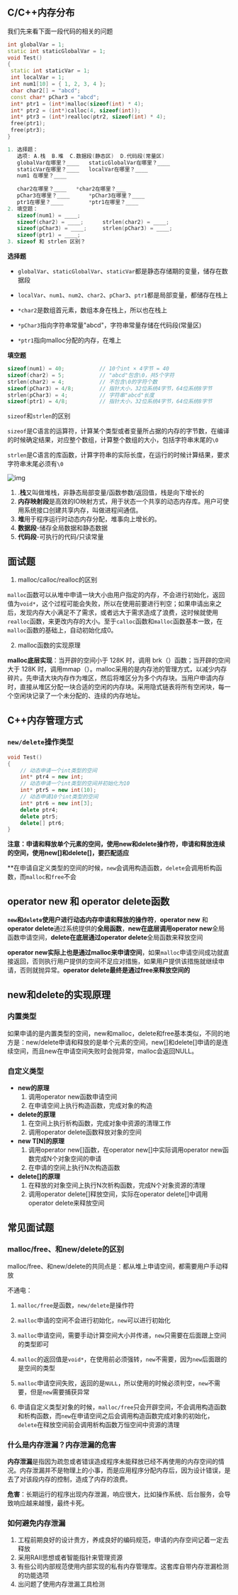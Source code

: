 ## C/C++内存分布

我们先来看下面一段代码的相关的问题

```c++
int globalVar = 1;
static int staticGlobalVar = 1;
void Test()
{
 static int staticVar = 1;
 int localVar = 1;
 int num1[10] = { 1, 2, 3, 4 };
 char char2[] = "abcd";
 const char* pChar3 = "abcd";
 int* ptr1 = (int*)malloc(sizeof(int) * 4);
 int* ptr2 = (int*)calloc(4, sizeof(int));
 int* ptr3 = (int*)realloc(ptr2, sizeof(int) * 4);
 free(ptr1);
 free(ptr3);
}

1. 选择题：
   选项: A.栈  B.堆  C.数据段(静态区)  D.代码段(常量区)
   globalVar在哪里？____   staticGlobalVar在哪里？____
   staticVar在哪里？____   localVar在哪里？____
   num1 在哪里？____
  
   char2在哪里？____   *char2在哪里？___
   pChar3在哪里？____      *pChar3在哪里？____
   ptr1在哪里？____        *ptr1在哪里？____
2. 填空题：
   sizeof(num1) = ____;
   sizeof(char2) = ____;      strlen(char2) = ____;
   sizeof(pChar3) = ____;     strlen(pChar3) = ____;
   sizeof(ptr1) = ____;
3. sizeof 和 strlen 区别？

```

**选择题**

- `globalVar`、`staticGlobalVar`、`staticVar`都是静态存储期的变量，储存在数据段
- `localVar`、`num1`、`num2`、`char2`、`pChar3`、`ptr1`都是局部变量，都储存在栈上

- `*char2`是数组首元素，数组本身在栈上，所以也在栈上
- `*pChar3`指向字符串常量"abcd"，字符串常量存储在代码段(常量区)
- `*ptr1`指向malloc分配的内存，在堆上

**填空题**

```c++
sizeof(num1) = 40;           // 10个int × 4字节 = 40
sizeof(char2) = 5;           // "abcd"包含\0，共5个字符
strlen(char2) = 4;           // 不包含\0的字符个数
sizeof(pChar3) = 4/8;        // 指针大小，32位系统4字节，64位系统8字节
strlen(pChar3) = 4;          // 字符串"abcd"长度
sizeof(ptr1) = 4/8;          // 指针大小，32位系统4字节，64位系统8字节
```

`sizeof`和`strlen`的区别

`sizeof`是C语言的运算符，计算某个类型或者变量所占据的内存的字节数，在编译的时候确定结果，对应整个数组，计算整个数组的大小，包括字符串末尾的`\0`

`strlen`是C语言的库函数，计算字符串的实际长度，在运行的时候计算结果，要求字符串末尾必须有`\0`

![img](https://i-blog.csdnimg.cn/direct/49c1a82b00454708a9bb32620de8b722.png)

1. .**栈**又叫做堆栈，非静态局部变量/函数参数/返回值，栈是向下增长的
2. **内存映射段**是高效的IO映射方式，用于状态一个共享的动态内存库。用户可使用系统接口创建共享内存，叫做进程间通信。
3. **堆**用于程序运行时动态内存分配，堆事向上增长的。
4. **数据段**-储存全局数据和静态数据
5. **代码段**-可执行的代码/只读常量

## 面试题

1. malloc/calloc/realloc的区别

`malloc`函数可以从堆中申请一块大小由用户指定的内存，不会进行初始化，返回值为`void*`，这个过程可能会失败，所以在使用前要进行判空；如果申请出来之后，发现内存大小满足不了需求，或者远大于需求造成了浪费，这时候就使用`realloc`函数，来更改内存的大小。至于`calloc`函数和`malloc`函数基本一致，在`malloc`函数的基础上，自动初始化成0。

2. malloc函数的实现原理

**malloc底层实现**：当开辟的空间小于 128K 时，调用 brk（）函数；当开辟的空间大于 128K 时，调用mmap（）。malloc采用的是内存池的管理方式，以减少内存碎片。先申请大块内存作为堆区，然后将堆区分为多个内存块。当用户申请内存时，直接从堆区分配一块合适的空闲的内存块。采用隐式链表将所有空闲块，每一个空闲块记录了一个未分配的、连续的内存地址。

## C++内存管理方式

### `new/delete`操作类型

```c++
void Test()
{
    // 动态申请一个int类型的空间
    int* ptr4 = new int;
    // 动态申请一个int类型的空间并初始化为10
    int* ptr5 = new int(10);
    // 动态申请10个int类型的空间
    int* ptr6 = new int[3];
    delete ptr4;
    delete ptr5;
    delete[] ptr6;
}
```

**注意：申请和释放单个元素的空间，使用new和delete操作符，申请和释放连续的空间，使用new[]和delete[]，要匹配适应**

**在申请自定义类型的空间的时候，`new`会调用构造函数，`delete`会调用析构函数，而`malloc`和`free`不会

## operator new 和 operator delete函数

**`new`**和**`delete`**使用户进行**动态内存申请和释放的操作符**，**operator new** 和 **operator delete**通过系统提供的**全局函数**，**new在底层调用operator new**全局函数申请空间，**delete在底层通过operator delete**全局函数来释放空间

**operator new实际上也是通过malloc来申请空间**，如果`malloc`申请空间成功就直接返回，否则执行用户提供的空间不足应对措施，如果用户提供该措施就继续申请，否则就抛异常。**operator delete最终是通过free来释放空间的**

## new和delete的实现原理

### 内置类型

如果申请的是内置类型的空间，new和malloc，delete和free基本类似，不同的地方是：new/delete申请和释放的是单个元素的空间，new[]和delete[]申请的是连续空间，而且new在申请空间失败时会抛异常，malloc会返回NULL。

### 自定义类型

- **new的原理**
  1. 调用operator new函数申请空间
  2. 在申请空间上执行构造函数，完成对象的构造
- **delete的原理**
  1. 在空间上执行析构函数，完成对象中资源的清理工作
  2. 调用operator delete函数释放对象的空间
- **new T[N]的原理**
  1. 调用operator new[]函数，在operator new[]中实际调用operator new函数完成N个对象空间的申请
  2. 在申请的空间上执行N次构造函数
- **delete[]的原理**
  1. 在释放的对象空间上执行N次析构函数，完成N个对象资源的清理
  2. 调用operator delete[]释放空间，实际在operator delete[]中调用operator delete来释放空间

## 常见面试题

### malloc/free、和new/delete的区别

malloc/free、和new/delete的共同点是：都从堆上申请空间，都需要用户手动释放

不通电：

1. `malloc/free`是函数，`new/delete`是操作符

2. `malloc`申请的空间不会进行初始化，`new`可以进行初始化
3. `malloc`申请空间，需要手动计算空间大小并传递，`new`只需要在后面跟上空间的类型即可
4. `malloc`的返回值是`void*`，在使用前必须强转，`new`不需要，因为`new`后面跟的是空间的类型
5. `malloc`申请空间失败，返回的是`NULL`，所以使用的时候必须判空，`new`不需要，但是`new`需要捕获异常
6. 申请自定义类型对象的时候，`malloc/free`只会开辟空间，不会调用构造函数和析构函数，而`new`在申请空间之后会调用构造函数完成对象的初始化，`delete`在释放空间前会调用析构函数万恒空间中资源的清理

### 什么是内存泄漏？内存泄漏的危害

**内存泄漏**是指因为疏忽或者错误造成程序未能释放已经不再使用的内存空间的情况。内存泄漏并不是物理上的小事，而是应用程序分配内存后，因为设计错误，是去了对该段内存的控制，造成了内存的浪费。

**危害**：长期运行的程序出现内存泄漏，响应很大，比如操作系统、后台服务，会导致响应越来越慢，最终卡死。

### 如何避免内存泄漏

1. 工程前期良好的设计贵方，养成良好的编码规范，申请的内存空间记着一定去释放
2. 采用RAII思想或者智能指针来管理资源
3. 有些公司内部规范使用内部实现的私有内存管理库。这套库自带内存泄漏检测的功能选项
4. 出问题了使用内存泄漏工具检测